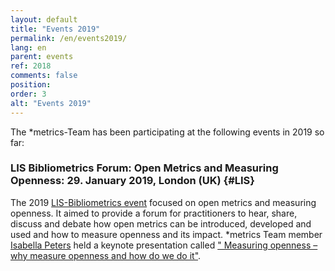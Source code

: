 ```yaml
---
layout: default
title: "Events 2019"
permalink: /en/events2019/
lang: en
parent: events
ref: 2018
comments: false
position:
order: 3
alt: "Events 2019"
---
```

<!-- Start editing content here-->

The \*metrics-Team has been participating at the following events in 2019 so far:  
  
### LIS Bibliometrics Forum: Open Metrics and Measuring Openness: 29. January 2019, London (UK) {#LIS} 
The 2019 [LIS-Bibliometrics event](https://www.eventbrite.co.uk/e/lis-bibliometrics-forum-open-metrics-and-measuring-openness-registration-52053342950) focused 
on open metrics and measuring openness. It aimed to provide a forum for practitioners to hear, share, discuss and debate how open metrics
can be introduced, developed and used and how to measure openness and its 
impact. \*metrics Team member [Isabella Peters](https://metrics-project.net/en/uber_uns/team/) held a keynote presentation
called [" Measuring openness – why measure openness and how do we do it"](https://zenodo.org/record/2552145#.XGLxplxKjct).  
  
     
